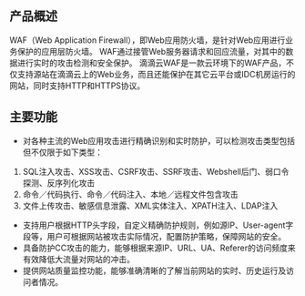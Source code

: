## 产品概述
WAF（Web Application Firewall），即Web应用防火墙，是针对Web应用进行业务保护的应用层防火墙。 WAF通过接管Web服务器请求和回应流量，对其中的数据进行实时的攻击检测和安全保护。
滴滴云WAF是一款云环境下的WAF产品，不仅支持源站在滴滴云上的Web业务，而且还能保护在其它云平台或IDC机房运行的网站，同时支持HTTP和HTTPS协议。

## 主要功能
- 对各种主流的Web应用攻击进行精确识别和实时防护，可以检测攻击类型包括但不仅限于如下类型：
1. SQL注入攻击、XSS攻击、CSRF攻击、SSRF攻击、Webshell后门、弱口令探测、反序列化攻击
2. 命令／代码执行、命令／代码注入、本地／远程文件包含攻击
3. 文件上传攻击、敏感信息泄露、XML实体注入、XPATH注入、LDAP注入
- 支持用户根据HTTP头字段，自定义精确防护规则，例如源IP、User-agent字段等，用户可根据网站被攻击实际情况，配置防护策略，保障网站的安全。
- 具备防护CC攻击的能力，能够根据来源IP、URL、UA、Referer的访问频度来有效降低大流量对网站的冲击。
- 提供网站质量监控功能，能够准确清晰的了解当前网站的实时、历史运行及访问者情况。
